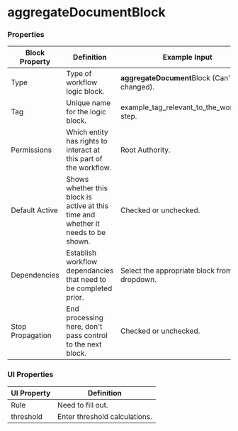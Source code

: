 # aggregateDocumentBlock

### Properties

| Block Property   | Definition                                                                        | Example Input                                    |
| ---------------- | --------------------------------------------------------------------------------- | ------------------------------------------------ |
| Type             | Type of workflow logic block.                                                     | **aggregateDocument**Block (Can't be changed).   |
| Tag              | Unique name for the logic block.                                                  | example\_tag\_relevant\_to\_the\_workkflow step. |
| Permissions      | Which entity has rights to interact at this part of the workflow.                 | Root Authority.                                  |
| Default Active   | Shows whether this block is active at this time and whether it needs to be shown. | Checked or unchecked.                            |
| Dependencies     | Establish workflow dependancies that need to be completed prior.                  | Select the appropriate block from the dropdown.  |
| Stop Propagation | End processing here, don't pass control to the next block.                        | Checked or unchecked.                            |

### UI Properties

| UI Property | Definition                    |
| ----------- | ----------------------------- |
| Rule        | Need to fill out.             |
| threshold   | Enter threshold calculations. |
